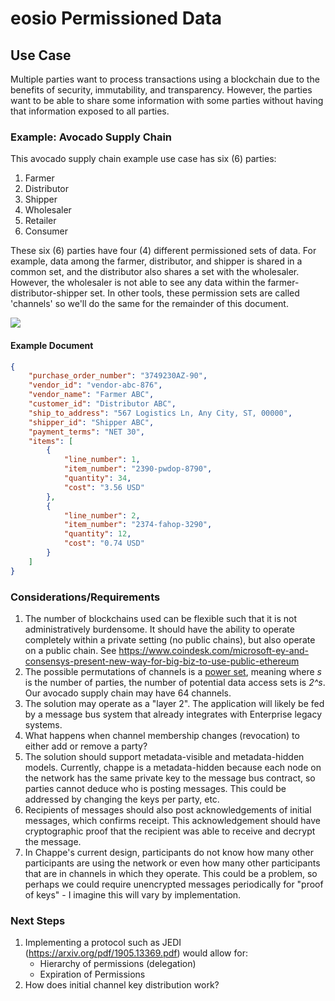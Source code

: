 # eosio Permissioned Data

## Use Case

Multiple parties want to process transactions using a blockchain due to the benefits of security, immutability, and transparency. However, the parties want to be able to share some information with some parties without having that information exposed to all parties.

### Example: Avocado Supply Chain

This avocado supply chain example use case has six (6) parties:
1. Farmer
2. Distributor
3. Shipper
4. Wholesaler
5. Retailer
6. Consumer

These six (6) parties have four (4) different permissioned sets of data. For example, data among the farmer, distributor, and shipper is shared in a common set, and the distributor also shares a set with the wholesaler. However, the wholesaler is not able to see any data within the farmer-distributor-shipper set.  In other tools, these permission sets are called 'channels' so we'll do the same for the remainder of this document.

![](https://docs.telos.kitchen/uploads/upload_e2335ab482ec4156d49b3230ce7b6bc7.png)


#### Example Document
``` json
{
    "purchase_order_number": "3749230AZ-90",
    "vendor_id": "vendor-abc-876",
    "vendor_name": "Farmer ABC",
    "customer_id": "Distributor ABC",
    "ship_to_address": "567 Logistics Ln, Any City, ST, 00000",
    "shipper_id": "Shipper ABC",
    "payment_terms": "NET 30",
    "items": [
        {
            "line_number": 1,
            "item_number": "2390-pwdop-8790",
            "quantity": 34,
            "cost": "3.56 USD"
        },
        {
            "line_number": 2,
            "item_number": "2374-fahop-3290",
            "quantity": 12,
            "cost": "0.74 USD"
        }
    ]
}
```

### Considerations/Requirements
1. The number of blockchains used can be flexible such that it is not administratively burdensome. It should have the ability to operate completely within a private setting (no public chains), but also operate on a public chain.  See https://www.coindesk.com/microsoft-ey-and-consensys-present-new-way-for-big-biz-to-use-public-ethereum
2. The possible permutations of channels is a [power set](https://en.wikipedia.org/wiki/Power_set), meaning where *s* is the number of parties, the number of potential data access sets is *2^s*. Our avocado supply chain may have 64 channels.
3. The solution may operate as a "layer 2".  The application will likely be fed by a message bus system that already integrates with Enterprise legacy systems.
4. What happens when channel membership changes (revocation) to either add or remove a party? 
5. The solution should support metadata-visible and metadata-hidden models.  Currently, chappe is a metadata-hidden because each node on the network has the same private key to the message bus contract, so parties cannot deduce who is posting messages.  This could be addressed by changing the keys per party, etc. 
6. Recipients of messages should also post acknowledgements of initial messages, which confirms receipt. This acknowledgement should have cryptographic proof that the recipient was able to receive and decrypt the message.  
7. In Chappe's current design, participants do not know how many other participants are using the network or even how many other participants that are in channels in which they operate. This could be a problem, so perhaps we could require unencrypted messages periodically for "proof of keys" - I imagine this will vary by implementation.

### Next Steps
1. Implementing a protocol such as JEDI (https://arxiv.org/pdf/1905.13369.pdf) would allow for:
    - Hierarchy of permissions (delegation)
    - Expiration of Permissions
2. How does initial channel key distribution work?